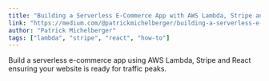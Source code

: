 ```yaml
---
title: "Building a Serverless E-Commerce App with AWS Lambda, Stripe and React"
link: "https://medium.com/@patrickmichelberger/building-a-serverless-e-commerce-app-with-aws-lambda-stripe-and-react-4663e241710b"
author: "Patrick Michelberger"
tags: ["lambda", "stripe", "react", "how-to"]
---
```


Build a serverless e-commerce app using AWS Lambda, Stripe and React ensuring your website is ready for traffic peaks.
